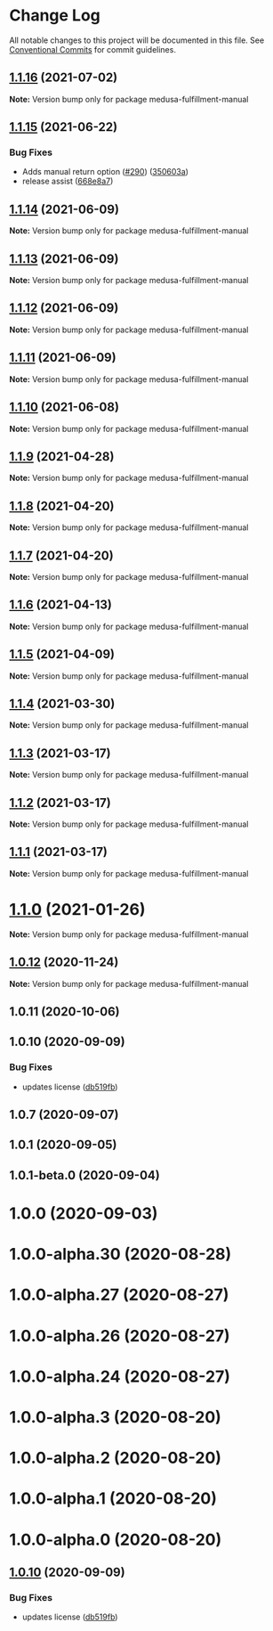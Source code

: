 # Change Log

All notable changes to this project will be documented in this file.
See [Conventional Commits](https://conventionalcommits.org) for commit guidelines.

## [1.1.16](https://github.com/medusajs/medusa/compare/medusa-fulfillment-manual@1.1.15...medusa-fulfillment-manual@1.1.16) (2021-07-02)

**Note:** Version bump only for package medusa-fulfillment-manual





## [1.1.15](https://github.com/medusajs/medusa/compare/medusa-fulfillment-manual@1.1.14...medusa-fulfillment-manual@1.1.15) (2021-06-22)


### Bug Fixes

* Adds manual return option ([#290](https://github.com/medusajs/medusa/issues/290)) ([350603a](https://github.com/medusajs/medusa/commit/350603ac579027bd96d6855b9a78750a46d857a3))
* release assist ([668e8a7](https://github.com/medusajs/medusa/commit/668e8a740200847fc2a41c91d2979097f1392532))





## [1.1.14](https://github.com/medusajs/medusa/compare/medusa-fulfillment-manual@1.1.13...medusa-fulfillment-manual@1.1.14) (2021-06-09)

**Note:** Version bump only for package medusa-fulfillment-manual





## [1.1.13](https://github.com/medusajs/medusa/compare/medusa-fulfillment-manual@1.1.12...medusa-fulfillment-manual@1.1.13) (2021-06-09)

**Note:** Version bump only for package medusa-fulfillment-manual





## [1.1.12](https://github.com/medusajs/medusa/compare/medusa-fulfillment-manual@1.1.11...medusa-fulfillment-manual@1.1.12) (2021-06-09)

**Note:** Version bump only for package medusa-fulfillment-manual





## [1.1.11](https://github.com/medusajs/medusa/compare/medusa-fulfillment-manual@1.1.10...medusa-fulfillment-manual@1.1.11) (2021-06-09)

**Note:** Version bump only for package medusa-fulfillment-manual





## [1.1.10](https://github.com/medusajs/medusa/compare/medusa-fulfillment-manual@1.1.9...medusa-fulfillment-manual@1.1.10) (2021-06-08)

**Note:** Version bump only for package medusa-fulfillment-manual





## [1.1.9](https://github.com/medusajs/medusa/compare/medusa-fulfillment-manual@1.1.6...medusa-fulfillment-manual@1.1.9) (2021-04-28)

**Note:** Version bump only for package medusa-fulfillment-manual





## [1.1.8](https://github.com/medusajs/medusa/compare/medusa-fulfillment-manual@1.1.7...medusa-fulfillment-manual@1.1.8) (2021-04-20)

**Note:** Version bump only for package medusa-fulfillment-manual





## [1.1.7](https://github.com/medusajs/medusa/compare/medusa-fulfillment-manual@1.1.6...medusa-fulfillment-manual@1.1.7) (2021-04-20)

**Note:** Version bump only for package medusa-fulfillment-manual





## [1.1.6](https://github.com/medusajs/medusa/compare/medusa-fulfillment-manual@1.1.5...medusa-fulfillment-manual@1.1.6) (2021-04-13)

**Note:** Version bump only for package medusa-fulfillment-manual





## [1.1.5](https://github.com/medusajs/medusa/compare/medusa-fulfillment-manual@1.1.4...medusa-fulfillment-manual@1.1.5) (2021-04-09)

**Note:** Version bump only for package medusa-fulfillment-manual





## [1.1.4](https://github.com/medusajs/medusa/compare/medusa-fulfillment-manual@1.1.3...medusa-fulfillment-manual@1.1.4) (2021-03-30)

**Note:** Version bump only for package medusa-fulfillment-manual





## [1.1.3](https://github.com/medusajs/medusa/compare/medusa-fulfillment-manual@1.1.2...medusa-fulfillment-manual@1.1.3) (2021-03-17)

**Note:** Version bump only for package medusa-fulfillment-manual





## [1.1.2](https://github.com/medusajs/medusa/compare/medusa-fulfillment-manual@1.1.0...medusa-fulfillment-manual@1.1.2) (2021-03-17)

**Note:** Version bump only for package medusa-fulfillment-manual





## [1.1.1](https://github.com/medusajs/medusa/compare/medusa-fulfillment-manual@1.1.0...medusa-fulfillment-manual@1.1.1) (2021-03-17)

**Note:** Version bump only for package medusa-fulfillment-manual





# [1.1.0](https://github.com/medusajs/medusa/compare/medusa-fulfillment-manual@1.0.12...medusa-fulfillment-manual@1.1.0) (2021-01-26)

**Note:** Version bump only for package medusa-fulfillment-manual





## [1.0.12](https://github.com/medusajs/medusa/compare/medusa-fulfillment-manual@1.0.11...medusa-fulfillment-manual@1.0.12) (2020-11-24)

**Note:** Version bump only for package medusa-fulfillment-manual





## 1.0.11 (2020-10-06)



## 1.0.10 (2020-09-09)


### Bug Fixes

* updates license ([db519fb](https://github.com/medusajs/medusa/commit/db519fbaa6f8ad02c19cbecba5d4f28ba1ee81aa))



## 1.0.7 (2020-09-07)



## 1.0.1 (2020-09-05)



## 1.0.1-beta.0 (2020-09-04)



# 1.0.0 (2020-09-03)



# 1.0.0-alpha.30 (2020-08-28)



# 1.0.0-alpha.27 (2020-08-27)



# 1.0.0-alpha.26 (2020-08-27)



# 1.0.0-alpha.24 (2020-08-27)



# 1.0.0-alpha.3 (2020-08-20)



# 1.0.0-alpha.2 (2020-08-20)



# 1.0.0-alpha.1 (2020-08-20)



# 1.0.0-alpha.0 (2020-08-20)





## [1.0.10](https://github.com/medusajs/medusa/compare/v1.0.9...v1.0.10) (2020-09-09)


### Bug Fixes

* updates license ([db519fb](https://github.com/medusajs/medusa/commit/db519fbaa6f8ad02c19cbecba5d4f28ba1ee81aa))

